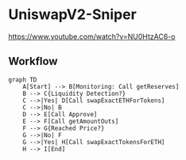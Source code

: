 # UniswapV2-Sniper

https://www.youtube.com/watch?v=NU0HtzAC6-o

## Workflow

```mermaid
graph TD
    A[Start] --> B[Monitoring: Call getReserves]
    B --> C{Liquidity Detection?}
    C -->|Yes| D[Call swapExactETHForTokens]
    C -->|No| B
    D --> E[Call Approve]
    E --> F[Call getAmountOuts]
    F --> G{Reached Price?}
    G -->|No| F
    G -->|Yes| H[Call swapExactTokensForETH]
    H --> I[End]
```
